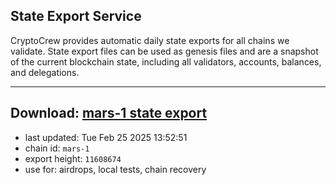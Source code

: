 ## State Export Service
CryptoCrew provides automatic daily state exports for all chains we validate. State export files can be used as genesis files and are a snapshot of the current blockchain state, including all validators, accounts, balances, and delegations.

---
**Download: [mars-1 state export](https://ccv-s3.nbg1.your-objectstorage.com/SERVICE/mars/mars-1_export_11608674.json)**
---

- last updated: Tue Feb 25 2025 13:52:51
- chain id: `mars-1`
- export height: `11608674`
- use for: airdrops, local tests, chain recovery
